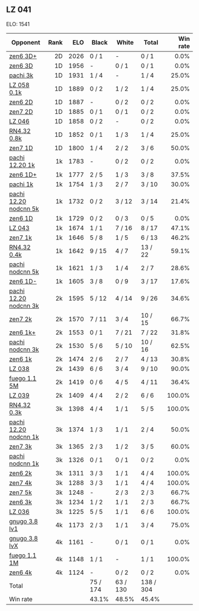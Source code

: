 ## LZ 041 ##

ELO: 1541

Opponent | Rank | ELO | Black | White | Total | Win rate
---------|-----:|----:|-------|-------|-------|-------:
[zen6 3D+](zen6%203D+.md) | 2D | 2026 | 0 / 1 | - | 0 / 1 | 0.0%
[zen6 3D](zen6%203D.md) | 1D | 1956 | - | 0 / 1 | 0 / 1 | 0.0%
[pachi 3k](pachi%203k.md) | 1D | 1931 | 1 / 4 | - | 1 / 4 | 25.0%
[LZ 058 0.1k](LZ%20058%200.1k.md) | 1D | 1889 | 0 / 2 | 1 / 2 | 1 / 4 | 25.0%
[zen6 2D](zen6%202D.md) | 1D | 1887 | - | 0 / 2 | 0 / 2 | 0.0%
[zen7 2D](zen7%202D.md) | 1D | 1885 | 0 / 1 | 0 / 1 | 0 / 2 | 0.0%
[LZ 046](LZ%20046.md) | 1D | 1858 | 0 / 2 | - | 0 / 2 | 0.0%
[RN4.32 0.8k](RN4.32%200.8k.md) | 1D | 1852 | 0 / 1 | 1 / 3 | 1 / 4 | 25.0%
[zen7 1D](zen7%201D.md) | 1D | 1800 | 1 / 4 | 2 / 2 | 3 / 6 | 50.0%
[pachi 12.20 1k](pachi%2012.20%201k.md) | 1k | 1783 | - | 0 / 2 | 0 / 2 | 0.0%
[zen6 1D+](zen6%201D+.md) | 1k | 1777 | 2 / 5 | 1 / 3 | 3 / 8 | 37.5%
[pachi 1k](pachi%201k.md) | 1k | 1754 | 1 / 3 | 2 / 7 | 3 / 10 | 30.0%
[pachi 12.20 nodcnn 5k](pachi%2012.20%20nodcnn%205k.md) | 1k | 1732 | 0 / 2 | 3 / 12 | 3 / 14 | 21.4%
[zen6 1D](zen6%201D.md) | 1k | 1729 | 0 / 2 | 0 / 3 | 0 / 5 | 0.0%
[LZ 043](LZ%20043.md) | 1k | 1674 | 1 / 1 | 7 / 16 | 8 / 17 | 47.1%
[zen7 1k](zen7%201k.md) | 1k | 1646 | 5 / 8 | 1 / 5 | 6 / 13 | 46.2%
[RN4.32 0.4k](RN4.32%200.4k.md) | 1k | 1642 | 9 / 15 | 4 / 7 | 13 / 22 | 59.1%
[pachi nodcnn 5k](pachi%20nodcnn%205k.md) | 1k | 1621 | 1 / 3 | 1 / 4 | 2 / 7 | 28.6%
[zen6 1D-](zen6%201D-.md) | 1k | 1605 | 3 / 8 | 0 / 9 | 3 / 17 | 17.6%
[pachi 12.20 nodcnn 3k](pachi%2012.20%20nodcnn%203k.md) | 2k | 1595 | 5 / 12 | 4 / 14 | 9 / 26 | 34.6%
[zen7 2k](zen7%202k.md) | 2k | 1570 | 7 / 11 | 3 / 4 | 10 / 15 | 66.7%
[zen6 1k+](zen6%201k+.md) | 2k | 1553 | 0 / 1 | 7 / 21 | 7 / 22 | 31.8%
[pachi nodcnn 3k](pachi%20nodcnn%203k.md) | 2k | 1530 | 5 / 6 | 5 / 10 | 10 / 16 | 62.5%
[zen6 1k](zen6%201k.md) | 2k | 1474 | 2 / 6 | 2 / 7 | 4 / 13 | 30.8%
[LZ 038](LZ%20038.md) | 2k | 1439 | 6 / 6 | 3 / 4 | 9 / 10 | 90.0%
[fuego 1.1 5M](fuego%201.1%205M.md) | 2k | 1419 | 0 / 6 | 4 / 5 | 4 / 11 | 36.4%
[LZ 039](LZ%20039.md) | 2k | 1409 | 4 / 4 | 2 / 2 | 6 / 6 | 100.0%
[RN4.32 0.3k](RN4.32%200.3k.md) | 3k | 1398 | 4 / 4 | 1 / 1 | 5 / 5 | 100.0%
[pachi 12.20 nodcnn 1k](pachi%2012.20%20nodcnn%201k.md) | 3k | 1374 | 1 / 3 | 1 / 1 | 2 / 4 | 50.0%
[zen7 3k](zen7%203k.md) | 3k | 1365 | 2 / 3 | 1 / 2 | 3 / 5 | 60.0%
[pachi nodcnn 1k](pachi%20nodcnn%201k.md) | 3k | 1326 | 0 / 1 | 0 / 1 | 0 / 2 | 0.0%
[zen6 2k](zen6%202k.md) | 3k | 1311 | 3 / 3 | 1 / 1 | 4 / 4 | 100.0%
[zen7 4k](zen7%204k.md) | 3k | 1288 | 3 / 3 | 1 / 1 | 4 / 4 | 100.0%
[zen7 5k](zen7%205k.md) | 3k | 1248 | - | 2 / 3 | 2 / 3 | 66.7%
[zen6 3k](zen6%203k.md) | 3k | 1234 | 1 / 2 | 1 / 1 | 2 / 3 | 66.7%
[LZ 036](LZ%20036.md) | 3k | 1225 | 5 / 5 | 1 / 1 | 6 / 6 | 100.0%
[gnugo 3.8 lv1](gnugo%203.8%20lv1.md) | 4k | 1173 | 2 / 3 | 1 / 1 | 3 / 4 | 75.0%
[gnugo 3.8 lvX](gnugo%203.8%20lvX.md) | 4k | 1161 | - | 0 / 1 | 0 / 1 | 0.0%
[fuego 1.1 1M](fuego%201.1%201M.md) | 4k | 1148 | 1 / 1 | - | 1 / 1 | 100.0%
[zen6 4k](zen6%204k.md) | 4k | 1124 | - | 0 / 2 | 0 / 2 | 0.0%
Total | | | 75 / 174 | 63 / 130 | 138 / 304 | 
Win rate| | | 43.1% | 48.5% | 45.4% | 
